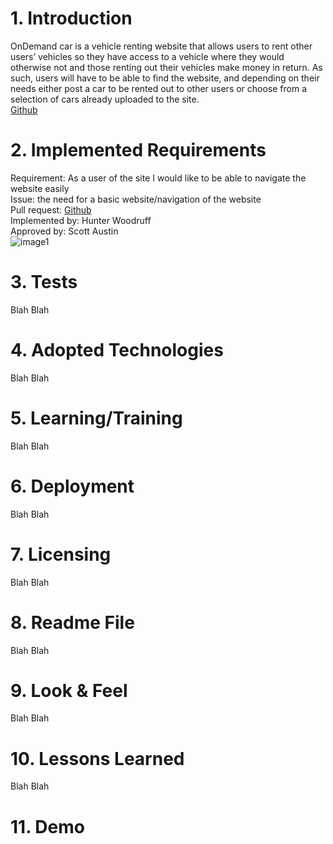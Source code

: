 # 1. Introduction
OnDemand car is a vehicle renting website that allows users to rent other users’ vehicles so they have access to a vehicle where they would otherwise not and those renting out their vehicles make money in return. As such, users will have to be able to find the website, and depending on their needs either post a car to be rented out to other users or choose from a selection of cars already uploaded to the site.\
[Github](https://github.com/cmchone5155/On-Demand-Car)
# 2. Implemented Requirements
Requirement: As a user of the site I would like to be able to navigate the website easily\
Issue: the need for a basic website/navigation of the website\
Pull request: [Github](https://github.com/cmchone5155/On-Demand-Car/pull/7 )\
Implemented by: Hunter Woodruff\
Approved by: Scott Austin\
![image1](https://user-images.githubusercontent.com/79882639/138618958-3eaff3e9-37ff-48cf-97aa-e6f47b30e492.png)

# 3. Tests
Blah Blah
# 4. Adopted Technologies
Blah Blah
# 5. Learning/Training
Blah Blah
# 6. Deployment
Blah Blah
# 7. Licensing
Blah Blah
# 8. Readme File
Blah Blah
# 9. Look & Feel
Blah Blah
# 10. Lessons Learned
Blah Blah
# 11. Demo
